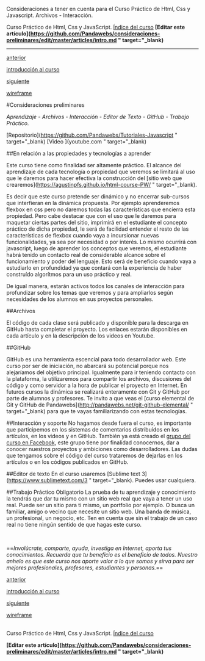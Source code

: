 <span class="hidden-excerpt">Consideraciones a tener en cuenta para el Curso Práctico de Html, Css y Javascript. Archivos - Interacción.</span>

<span class="link-to-index-git">Curso Práctico de Html, Css y JavaScript. [  Índice del curso](http://localhost:2368/curso-html-css-js/)</span>
<strong class="link-to-github">[Editar este artículo](https://github.com/Pandawebs/consideraciones-preliminares/edit/master/articles/intro.md " target="_blank)</strong>

<hr>

<div class="post-content_next">
  <a href="http://localhost:2368/intro-curso-html-css-js/">
    <div class="post-content_next-left">
      <p>anterior</p>
      <span>introducción al curso</span>
  </div>
  <a href="http://localhost:2368/wireframe/">
    <div class="post-content_next-right">
      <p>siguiente</p>
      <span>wireframe</span>
    </div>
  </a>
</div>

#Consideraciones preliminares

*Aprendizaje - Archivos - Interacción - Editor de Texto - GitHub - Trabajo Práctico.*

<span class="links-external">[Repositorio](https://github.com/Pandawebs/Tutoriales-Javascript " target="_blank) [Video ](youtube.com " target="_blank)</span>

##En relación a las propiedades y tecnologías a aprender

Este curso tiene como finalidad ser altamente práctico. El alcance del aprendizaje de cada tecnología o propiedad que veremos se limitará al uso que le daremos para hacer efectiva la construcción del [sitio web que crearemos](https://agustinpfs.github.io/html-course-PW/ " target="_blank). 

Es decir que este curso pretende ser dinámico y no encerrar sub-cursos que interfieran en la dinámica propuesta.
Por ejemplo aprenderemos flexbox en css pero no daremos todas las características que encierra esta propiedad. Pero cabe destacar que con el uso que le daremos para maquetar ciertas partes del sitio, imprimirá en el estudiante el concepto práctico de dicha propiedad, le será de facilidad entender el resto de las características de flexbox cuando vaya a incursionar nuevas funcionalidades, ya sea por necesidad o por interés.
Lo mismo ocurrirá con javascript, luego de aprender los conceptos que veremos, el estudiante habrá tenido un contacto real de considerable alcance sobre el funcionamiento y poder del lenguaje. Esto será de beneficio cuando vaya a estudiarlo en profundidad ya que contará con la experiencia de haber construído algorítmos para un uso práctico y real.

De igual manera, estarán activos todos los canales de interacción para profundizar sobre los temas que veremos y para ampliarlos según necesidades de los alumnos en sus proyectos personales.

##Archivos

El código de cada clase será publicado y disponible para la descarga en GitHub hasta completar el proyecto.
Los enlaces estarán disponibles en cada artículo y en la descripción de los videos en Youtube.

##GitHub

GitHub es una herramienta escencial para todo desarrollador web. Este curso por ser de iniciación, no abarcará su potencial porque nos alejaríamos del objetivo principal. Igualmente para ir teniendo contacto con la plataforma, la utilizaremos para compartir los archivos, discusiones del código y como servidor a la hora de publicar el proyecto en Internet. En futuros cursos la dinámica se realizará enteramente con Git y GitHub por parte de alumnos y profesores. Te invito a que veas el [curso elemental de Git y GitHub de Pandawebs](http://pandawebs.net/git-github-elemental/ " target="_blank) para que te vayas familiarizando con estas tecnologías.

##Interacción y soporte
No hagamos desde fuera el curso, es importante que participemos en los sistemas de comentarios distribuídos en los artículos, en los videos y en GitHub. También ya está creado el [grupo del curso en Facebook](#), este grupo tiene por finalidad conocernos, dar a conocer nuestros proyectos y ambiciones como desarrolladores. Las dudas que tengamos sobre el código del curso trataremos de dejarlas en los artículos o en los códigos publicados en GitHub.

##Editor de texto
En el curso usaremos [Sublime text 3](https://www.sublimetext.com/3 " target="_blank). Puedes usar cualquiera.

##Trabajo Práctico Obligatorio
La prueba de tu aprendizaje y conocimiento la tendrás que dar tu mismo con un sitio web real que vaya a tener un uso real.
Puede ser un sitio para ti mismo, un portfolio por ejemplo. O busca un familiar, amigo o vecino que necesite un sitio web. Una banda de música, un profesional, un negocio, etc.
Ten en cuenta que sin el trabajo de un caso real no tiene ningún sentido de que hagas este curso.


<br>

==*Involúcrate, comparte, ayuda, investiga en Internet, aporta tus conocimientos. Recuerda que tu beneficio es el beneficio de todos. Nuestro anhelo es que este curso nos aporte valor a lo que somos y sirva para ser mejores profesionales, profesores, estudiantes y personas.*==


<div class="post-content_next">
  <a href="http://localhost:2368/intro-curso-html-css-js/">
    <div class="post-content_next-left">
      <p>anterior</p>
      <span>introducción al curso</span>
  </div>
  <a href="http://localhost:2368/wireframe/">
    <div class="post-content_next-right">
      <p>siguiente</p>
      <span>wireframe</span>
    </div>
  </a>
</div>

<br>

<span class="link-to-index-git">Curso Práctico de Html, Css y JavaScript. [  Índice del curso](http://localhost:2368/curso-html-css-js/)</span>

<strong class="link-to-github">[Editar este artículo](https://github.com/Pandawebs/consideraciones-preliminares/edit/master/articles/intro.md " target="_blank)</strong>
